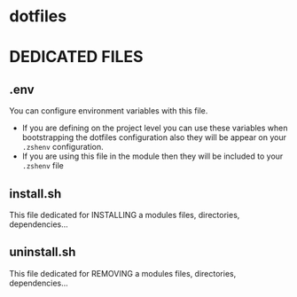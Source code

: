# dotfiles

# DEDICATED FILES
## .env

You can configure environment variables with this file. 

- If you are defining on the project level you can use these variables when bootstrapping the dotfiles configuration also they will be appear on your `.zshenv` configuration.
- If you are using this file in the module then they will be included to your `.zshenv` file 

## install.sh

This file dedicated for INSTALLING a modules files, directories, dependencies...

## uninstall.sh

This file dedicated for REMOVING a modules files, directories, dependencies...